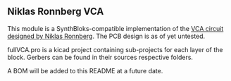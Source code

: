 ## Niklas Ronnberg VCA

This module is a SynthBloks-compatible implementation of the [VCA circuit designed by Niklas Ronnberg](http://familjenronnberg.se/~niklas/diy/eurorack/vca/). The PCB design is as of yet untested.

fullVCA.pro is a kicad project containing sub-projects for each layer of the block.
Gerbers can be found in their sources respective folders.

A BOM will be added to this README at a future date.
